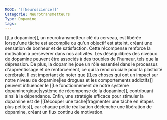 ```yaml
---
MOOC: "[[Neuroscience]]"
Categorie: Neurotransmetteurs
Type: Dopamine
tags:
---
```

[[La dopamine]], un neurotransmetteur clé du cerveau, est libérée lorsqu'une tâche est accomplie ou qu'un objectif est atteint, créant une sensation de bonheur et de satisfaction. Cette récompense renforce la motivation à persévérer dans nos activités. Les déséquilibres des niveaux de dopamine peuvent être associés à des troubles de l'humeur, tels que la dépression. De plus, la dopamine joue un rôle essentiel dans le processus d'apprentissage et de renforcement, ce qui la rend cruciale pour la plasticité cérébrale. Il est important de noter que [[Les choses qui ont un impact sur notre niveau de dopamine|les drogues et les comportements addictifs]] peuvent influencer le [[Le fonctionnement de notre système dopaminergique|système de récompense de la dopamine]], contribuant ainsi à la dépendance. Enfin, une stratégie efficace pour stimuler la dopamine est de [[Découper une tâche|fragmenter une tâche en étapes plus petites]], car chaque petite réalisation déclenche une libération de dopamine, créant un flux continu de motivation.